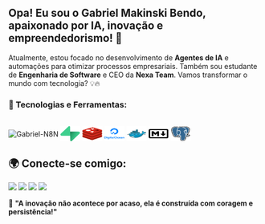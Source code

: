 <!--
**bendogabriel/bendogabriel** is a ✨ _special_ ✨ repository because its `README.md` (this file) appears on your GitHub profile.

Here are some ideas to get you started:

- 🔭 I’m currently working on ...
- 🌱 I’m currently learning ...
- 👯 I’m looking to collaborate on ...
- 🤔 I’m looking for help with ...
- 💬 Ask me about ...
- 📫 How to reach me: ...
- 😄 Pronouns: ...
- ⚡ Fun fact: ...
-->
## Opa! Eu sou o Gabriel Makinski Bendo, apaixonado por IA, inovação e empreendedorismo! 🚀

Atualmente, estou focado no desenvolvimento de **Agentes de IA** e automações para otimizar processos empresariais. Também sou estudante de **Engenharia de Software** e CEO da **Nexa Team**. Vamos transformar o mundo com tecnologia? 💡🔥

### 🚀 Tecnologias e Ferramentas:
<div style="display: inline_block"><br>
  <img align="center" alt="Gabriel-N8N" height="30" width="40" src="https://n8n.io/favicon.ico">
  <img align="center" alt="Gabriel-Supabase" height="30" width="40" src="https://github.com/devicons/devicon/blob/master/icons/supabase/supabase-original.svg">
  <img align="center" alt="Gabriel-Redis" height="30" width="40" src="https://raw.githubusercontent.com/devicons/devicon/master/icons/redis/redis-original.svg">
  <img align="center" alt="Gabriel-DigitalOcean" height="30" width="40" src="https://github.com/devicons/devicon/blob/master/icons/digitalocean/digitalocean-original-wordmark.svg">
  <img align="center" alt="Gabriel-Docker" height="30" width="40" src="https://github.com/devicons/devicon/blob/master/icons/docker/docker-original.svg">
  <img align="center" alt="Gabriel-Markdown" height="30" width="40" src="https://github.com/devicons/devicon/blob/master/icons/markdown/markdown-original.svg">
  <img align="center" alt="Gabriel-Postgress" height="30" width="40" src="https://github.com/devicons/devicon/blob/master/icons/postgresql/postgresql-original.svg">
</div>

## 🌍 Conecte-se comigo:
<div> 
  <a href="https://github.com/bendogabriel" target="_blank"><img src="https://img.shields.io/badge/GitHub-100000?style=for-the-badge&logo=github&logoColor=white" target="_blank"></a>
  <a href="https://www.linkedin.com/in/gabriel-bendo" target="_blank"><img src="https://img.shields.io/badge/-LinkedIn-%230077B5?style=for-the-badge&logo=linkedin&logoColor=white" target="_blank"></a>
  <a href="https://instagram.com/bendo.gabriel" target="_blank"><img src="https://img.shields.io/badge/-Instagram-%23E4405F?style=for-the-badge&logo=instagram&logoColor=white" target="_blank"></a>
  <a href="mailto:gmbendo14@gmail.com"><img src="https://img.shields.io/badge/-Gmail-%23333?style=for-the-badge&logo=gmail&logoColor=white" target="_blank"></a>
</div>

🚀 **"A inovação não acontece por acaso, ela é construída com coragem e persistência!"**
